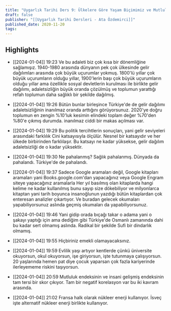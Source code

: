 ```yaml
---
title: "Uygarlık Tarihi Ders 9: Ülkelere Göre Yaşam Biçimimiz ve Mutluluk Seviyemiz"
draft: false
publisher: "[[Uygarlık Tarihi Dersleri - Ata Özdemirci]]"
published_date: 2020-11-20
tags:
---
```



## Highlights
* [[2024-01-04]] 19:23  Ve bu adaleti biz çok kısa bir dönemliğine sağlamışız. 1940-1980 arasında dünyanın pek çok ülkesinde gelir dağılımları arasında çok büyük uçurumlar yokmuş. 1800'lü yıllar çok büyük uçurumların olduğu yıllar, 1900'lerin başı çok büyük uçurumların olduğu yıllar ama özellikle sosyal devletlerin kurulması ile birlikte gelir dağılımı, adaletsizliğin büyük oranda çözülmüş ve toplumun yarattığı refah toplumun daha sağlıklı bir şekilde dağılmış.

* [[2024-01-04]] 19:26  Bütün bunlar birleşince Türkiye'de de gelir dağılımı adaletsizliğinin inanılmaz oranda arttığını görüyorsunuz. 2020'ye doğru toplumun en zengin %10'luk kesimin elindeki toplam değer %70'den %80'e çıkmış durumda. inanılmaz ciddi bir makas açılması var.

* [[2024-01-04]] 19:29  Bu politik tercihtlerin sonuçları, yani gelir seviyeleri arasındaki farklılık Cini katsayısıyla ölçülür. Nesnel bir katsayıdır ve her ülkede birbirinden farklılaşır. Bu katsayı ne kadar yüksekse, gelir dağılım adaletsizliği de o kadar yüksektir.

* [[2024-01-04]] 19:30  Ne pahalanmış? Sağlık pahalanmış. Dünyada da pahalandı. Türkiye'de de pahalandı.

* [[2024-01-04]] 19:37  Sadece Google aramaları değil, Google kitapları aramaları yani Books.google.com'dan yapacağınız veya Google Engram siteye yapacağınız aramalarla Her yıl basılmış olan kitaplarda hangi kelime ne kadar kullanılmış bunu sayıp size dökebiliyor ve milyonlarca kitaptan yani tarih boyunca insanoğlunun yazdığı bütün kitaplardan çok enteresan analizler çıkartıyor. Ve buradan gelecek okumaları yapabiliyorsunuz aslında geçmiş okumaları da yapabiliyorsunuz.

* [[2024-01-04]] 19:46  Yani gidip orada bıçağı takar o adama yani o şakayı yaptığı için ama dediğim gibi Türkiye'de Osmanlı zamanında dahi bu kadar sert olmamış aslında. Radikal bir şekilde Sufi bir dindarlık olmamış.

* [[2024-01-04]] 19:55  Hiçbiriniz emekli olamayacaksınız.

* [[2024-01-04]] 19:59  Evlilik yaşı artıyor kentlerde çünkü üniversite okuyorsun, okul okuyorsun, işe giriyorsun, işte tutunmaya çalışıyorsun. 20 yaşlarında hemen pat diye çocuk yaparsan çok fazla kariyerinde ilerleyememe riskini taşıyorsun.

* [[2024-01-04]] 20:59  Mutluluk endeksinin ve insani gelişmiş endeksinin tam tersi bir skor çıkıyor. Tam bir negatif korelasyon var bu iki kavram arasında.

* [[2024-01-04]] 21:02  Fransa halk olarak nükleer enerji kullanıyor. İsveç işte alternatif nükleer enerji birlikte kullanıyor.

